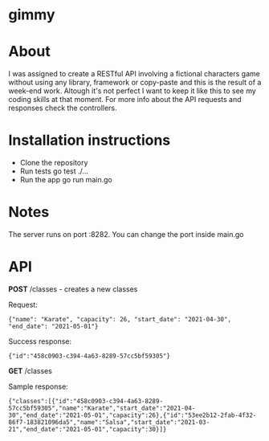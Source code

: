# gimmy

# About

I was assigned to create a RESTful API involving a fictional characters game without using any library, framework or
copy-paste and this is the result of a week-end work. Altough it's not perfect I want to keep it like this to see my
coding skills at that moment. For more info about the API requests and responses check the controllers.

# Installation instructions

* Clone the repository
* Run tests go test ./...
* Run the app go run main.go

# Notes

The server runs on port :8282. You can change the port inside main.go

# API

**POST** /classes - creates a new classes

Request:

```
{"name": "Karate", "capacity": 26, "start_date": "2021-04-30", "end_date": "2021-05-01"}
```

Success response:

```
{"id":"458c0903-c394-4a63-8289-57cc5bf59305"}
```

**GET** /classes

Sample response:

```
{"classes":[{"id":"458c0903-c394-4a63-8289-57cc5bf59305","name":"Karate","start_date":"2021-04-30","end_date":"2021-05-01","capacity":26},{"id":"53ee2b12-2fab-4f32-86f7-183821096da5","name":"Salsa","start_date":"2021-03-21","end_date":"2021-05-01","capacity":30}]}
```

